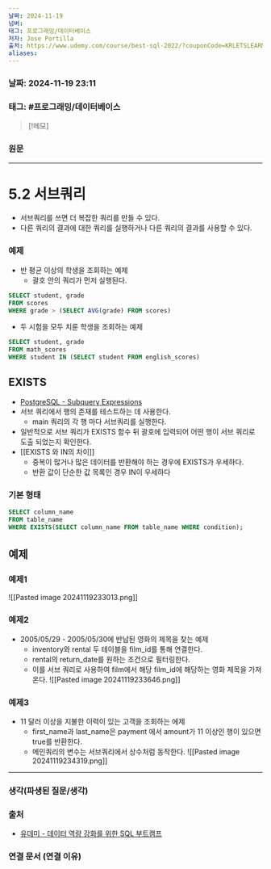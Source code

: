 ```yaml
---
날짜: 2024-11-19
넘버: 
태그: 프로그래밍/데이터베이스
저자: Jose Portilla
출처: https://www.udemy.com/course/best-sql-2022/?couponCode=KRLETSLEARNNOW
aliases:
---
```

### 날짜:  2024-11-19 23:11

### 태그: #프로그래밍/데이터베이스 

>[!메모]
>

### 원문
---
# 5.2 서브쿼리
- 서브쿼리를 쓰면 더 복잡한 쿼리를 만들 수 있다.
- 다른 쿼리의 결과에 대한 쿼리를 실행하거나 다른 쿼리의 결과를 사용할 수 있다.
### 예제
- 반 평균 이상의 학생을 조회하는 예제
	- 괄호 안의 쿼리가 먼저 실행된다.
```sql
SELECT student, grade
FROM scores
WHERE grade > (SELECT AVG(grade) FROM scores)
```
- 두 시험을 모두 치룬 학생을 조회하는 예제
```sql
SELECT student, grade
FROM math_scores
WHERE student IN (SELECT student FROM english_scores)
```
## EXISTS
- [PostgreSQL - Subquery Expressions](https://www.postgresql.org/docs/current/functions-subquery.html)
- 서브 쿼리에서 행의 존재를 테스트하는 데 사용한다.
	- main 쿼리의 각 행 마다 서브쿼리를 실행한다.
- 일반적으로 서브 쿼리가 EXISTS 함수 뒤 괄호에 입력되어 어떤 행이 서브 쿼리로 도출 되었는지 확인한다.
- [[EXISTS 와 IN의 차이]]
	- 중복이 많거나 많은 데이터를 반환해야 하는 경우에 EXISTS가 우세하다. 
	- 반환 값이 단순한 값 목록인 경우 IN이 우세하다
### 기본 형태
```sql
SELECT column_name
FROM table_name
WHERE EXISTS(SELECT column_name FROM table_name WHERE condition);
```
## 예제
### 예제1
![[Pasted image 20241119233013.png]]
### 예제2
- 2005/05/29 - 2005/05/30에 반납된 영화의 제목을 찾는 예제
	- inventory와 rental 두 테이블을 film_id를 통해 연결한다.
	- rental의 return_date를 원하는 조건으로 필터링한다.
	- 이를 서브 쿼리로 사용하여 film에서 해당 film_id에 해당하는 영화 제목을 가져온다.
 ![[Pasted image 20241119233646.png]]
### 예제3
- 11 달러 이상을 지불한 이력이 있는 고객을 조회하는 에제
	- first_name과 last_name은  payment 에서 amount가 11 이상인 행이 있으면 true를 반환한다.
	- 메인쿼리의 변수는 서브쿼리에서 상수처럼 동작한다.
![[Pasted image 20241119234319.png]]

---
### 생각(파생된 질문/생각)

### 출처
- [유데미 - 데이터 역량 강화를 위한 SQL 부트캠프](https://www.udemy.com/course/best-sql-2022)

### 연결 문서 (연결 이유)
